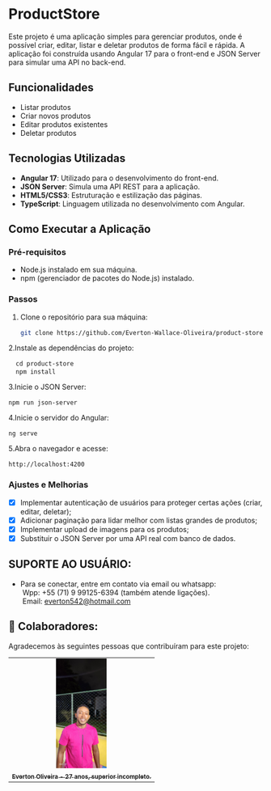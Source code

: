 # ProductStore

Este projeto é uma aplicação simples para gerenciar produtos, onde é possível criar, editar, listar e deletar produtos de forma fácil e rápida. A aplicação foi construída usando Angular 17 para o front-end e JSON Server para simular uma API no back-end.

## Funcionalidades

- Listar produtos
- Criar novos produtos
- Editar produtos existentes
- Deletar produtos

## Tecnologias Utilizadas

- **Angular 17**: Utilizado para o desenvolvimento do front-end.
- **JSON Server**: Simula uma API REST para a aplicação.
- **HTML5/CSS3**: Estruturação e estilização das páginas.
- **TypeScript**: Linguagem utilizada no desenvolvimento com Angular.

## Como Executar a Aplicação

### Pré-requisitos

- Node.js instalado em sua máquina.
- npm (gerenciador de pacotes do Node.js) instalado.

### Passos

1. Clone o repositório para sua máquina:
   ```bash
   git clone https://github.com/Everton-Wallace-Oliveira/product-store.git
   ```

2.Instale as dependências do projeto:

```
  cd product-store
  npm install
```

3.Inicie o JSON Server:

```
npm run json-server

```

4.Inicie o servidor do Angular:

```
ng serve

```

5.Abra o navegador e acesse:

```
http://localhost:4200

```

### Ajustes e Melhorias

- [x] Implementar autenticação de usuários para proteger certas ações (criar, editar, deletar);
- [x] Adicionar paginação para lidar melhor com listas grandes de produtos;
- [x] Implementar upload de imagens para os produtos;
- [x] Substituir o JSON Server por uma API real com banco de dados.

## SUPORTE AO USUÁRIO:
- Para se conectar, entre em contato via email ou whatsapp:<br>
   &nbsp;Wpp: +55 (71) 9 99125-6394 (também atende ligações).<br>
    &nbsp;Email: everton542@hotmail.com

## 🤝 Colaboradores:

Agradecemos às seguintes pessoas que contribuíram para este projeto:

<table>
  <tr>
    <td align="center">
      <a href="https://www.linkedin.com/in/everton-oliveira-b02a85150/">
        <img src="img/perfilEverton.jpeg" width="100px;" alt="Foto de Everton Oliveira"/><br>
        <sub>
          <b>Everton Oliveira - 27 anos, superior incompleto.</b>
        </sub>
      </a>
    </td>
</table>
